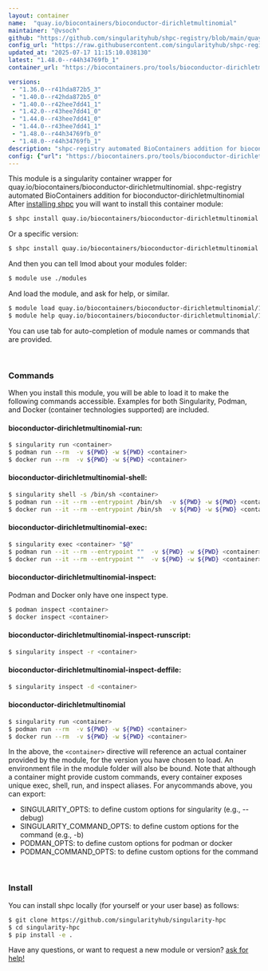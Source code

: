 ```yaml
---
layout: container
name:  "quay.io/biocontainers/bioconductor-dirichletmultinomial"
maintainer: "@vsoch"
github: "https://github.com/singularityhub/shpc-registry/blob/main/quay.io/biocontainers/bioconductor-dirichletmultinomial/container.yaml"
config_url: "https://raw.githubusercontent.com/singularityhub/shpc-registry/main/quay.io/biocontainers/bioconductor-dirichletmultinomial/container.yaml"
updated_at: "2025-07-17 11:15:10.038130"
latest: "1.48.0--r44h34769fb_1"
container_url: "https://biocontainers.pro/tools/bioconductor-dirichletmultinomial"

versions:
 - "1.36.0--r41hda872b5_3"
 - "1.40.0--r42hda872b5_0"
 - "1.40.0--r42hee7dd41_1"
 - "1.42.0--r43hee7dd41_0"
 - "1.44.0--r43hee7dd41_0"
 - "1.44.0--r43hee7dd41_1"
 - "1.48.0--r44h34769fb_0"
 - "1.48.0--r44h34769fb_1"
description: "shpc-registry automated BioContainers addition for bioconductor-dirichletmultinomial"
config: {"url": "https://biocontainers.pro/tools/bioconductor-dirichletmultinomial", "maintainer": "@vsoch", "description": "shpc-registry automated BioContainers addition for bioconductor-dirichletmultinomial", "latest": {"1.48.0--r44h34769fb_1": "sha256:1050fa8eea96d61aed2337cef8ac466dd27c859a43659fc948ceaba90a4a8767"}, "tags": {"1.36.0--r41hda872b5_3": "sha256:255216cfe4681869fe889960d05b957dfe3ac2cecc8f37babb15e02cf3725c32", "1.40.0--r42hda872b5_0": "sha256:ce47eed3da7e84a71fffc84426124bddf80f1534ba840a9796fee754909b00df", "1.40.0--r42hee7dd41_1": "sha256:2d0fc16c75a0bf13f406db8564b43936ab7df31be0c4bbd59f2fa0ed9cce49f5", "1.42.0--r43hee7dd41_0": "sha256:cd9723bfd39cf1f7ed6fa2fbc1b550fe70293eb92df846f2e02ea9079cc51a9b", "1.44.0--r43hee7dd41_0": "sha256:747720b131f9ee0b19a076a20b7f70aa01bd60c6b485597e1ac4b289586ecf08", "1.44.0--r43hee7dd41_1": "sha256:54edbcabc90d5b09211334f0f50708f896a6c8225ef25f2c1af12eac7b94c184", "1.48.0--r44h34769fb_0": "sha256:b03e022a024d22806e29bd9c103b7884c87dbbfac91c980a8c4e071d6d252e48", "1.48.0--r44h34769fb_1": "sha256:1050fa8eea96d61aed2337cef8ac466dd27c859a43659fc948ceaba90a4a8767"}, "docker": "quay.io/biocontainers/bioconductor-dirichletmultinomial"}
---
```


This module is a singularity container wrapper for quay.io/biocontainers/bioconductor-dirichletmultinomial.
shpc-registry automated BioContainers addition for bioconductor-dirichletmultinomial
After [installing shpc](#install) you will want to install this container module:


```bash
$ shpc install quay.io/biocontainers/bioconductor-dirichletmultinomial
```

Or a specific version:

```bash
$ shpc install quay.io/biocontainers/bioconductor-dirichletmultinomial:1.48.0--r44h34769fb_1
```

And then you can tell lmod about your modules folder:

```bash
$ module use ./modules
```

And load the module, and ask for help, or similar.

```bash
$ module load quay.io/biocontainers/bioconductor-dirichletmultinomial/1.48.0--r44h34769fb_1
$ module help quay.io/biocontainers/bioconductor-dirichletmultinomial/1.48.0--r44h34769fb_1
```

You can use tab for auto-completion of module names or commands that are provided.

<br>

### Commands

When you install this module, you will be able to load it to make the following commands accessible.
Examples for both Singularity, Podman, and Docker (container technologies supported) are included.

#### bioconductor-dirichletmultinomial-run:

```bash
$ singularity run <container>
$ podman run --rm  -v ${PWD} -w ${PWD} <container>
$ docker run --rm  -v ${PWD} -w ${PWD} <container>
```

#### bioconductor-dirichletmultinomial-shell:

```bash
$ singularity shell -s /bin/sh <container>
$ podman run --it --rm --entrypoint /bin/sh  -v ${PWD} -w ${PWD} <container>
$ docker run --it --rm --entrypoint /bin/sh  -v ${PWD} -w ${PWD} <container>
```

#### bioconductor-dirichletmultinomial-exec:

```bash
$ singularity exec <container> "$@"
$ podman run --it --rm --entrypoint ""  -v ${PWD} -w ${PWD} <container> "$@"
$ docker run --it --rm --entrypoint ""  -v ${PWD} -w ${PWD} <container> "$@"
```

#### bioconductor-dirichletmultinomial-inspect:

Podman and Docker only have one inspect type.

```bash
$ podman inspect <container>
$ docker inspect <container>
```

#### bioconductor-dirichletmultinomial-inspect-runscript:

```bash
$ singularity inspect -r <container>
```

#### bioconductor-dirichletmultinomial-inspect-deffile:

```bash
$ singularity inspect -d <container>
```



#### bioconductor-dirichletmultinomial

```bash
$ singularity run <container>
$ podman run --rm  -v ${PWD} -w ${PWD} <container>
$ docker run --rm  -v ${PWD} -w ${PWD} <container>
```


In the above, the `<container>` directive will reference an actual container provided
by the module, for the version you have chosen to load. An environment file in the
module folder will also be bound. Note that although a container
might provide custom commands, every container exposes unique exec, shell, run, and
inspect aliases. For anycommands above, you can export:

 - SINGULARITY_OPTS: to define custom options for singularity (e.g., --debug)
 - SINGULARITY_COMMAND_OPTS: to define custom options for the command (e.g., -b)
 - PODMAN_OPTS: to define custom options for podman or docker
 - PODMAN_COMMAND_OPTS: to define custom options for the command

<br>

### Install

You can install shpc locally (for yourself or your user base) as follows:

```bash
$ git clone https://github.com/singularityhub/singularity-hpc
$ cd singularity-hpc
$ pip install -e .
```

Have any questions, or want to request a new module or version? [ask for help!](https://github.com/singularityhub/singularity-hpc/issues)
